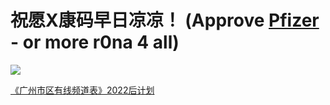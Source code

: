 # 祝愿X康码早日凉凉！ (Approve [Pfizer](https://zh.wikipedia.org/zh/%E8%BE%89%E7%91%9E%EF%BC%8DBioNTech_2019%E5%86%A0%E7%8A%B6%E7%97%85%E6%AF%92%E7%97%85%E7%96%AB%E8%8B%97) - or more r0na 4 all)

[![](https://img.shields.io/badge/We_Support_Anti--996-Mega_Corps_Not_Welcome-ff6c00.svg)](https://github.com/996icu/996.ICU/blob/master/README_CN.md)

[《广州市区有线频道表》2022后计划](https://mraandtux.github.io/gzcablelistings/announcement22.html)
